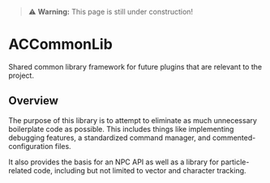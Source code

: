 > ⚠️ **Warning:** This page is still under construction!

# ACCommonLib
Shared common library framework for future plugins that are relevant to the project.

## Overview 
The purpose of this library is to attempt to eliminate as much unnecessary boilerplate code as possible. This includes things like implementing debugging features, a standardized command manager, and commented-configuration files.    

It also provides the basis for an NPC API as well as a library for particle-related code, including but not limited to vector and character tracking. 